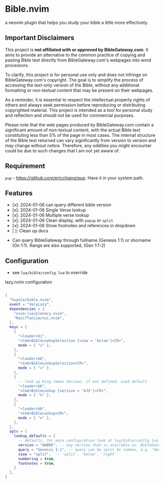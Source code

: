 # Bible.nvim
a neovim plugin that helps you study your bible a little more effectively.

## Important Disclaimers

This project is **not affiliated with or approved by BibleGateway.com**. It aims to provide an
alternative to the common practice of copying and pasting Bible text directly from
BibleGateway.com's webpages into word processors.

To clarify, this project is for personal use only and does not infringe on BibleGateway.com's
copyright. The goal is to simplify the process of accessing the text-only version of the Bible,
without any additional formatting or non-textual content that may be present on their webpages.

As a reminder, it is essential to respect the intellectual property rights of others and always
seek permission before reproducing or distributing copyrighted material. This project is intended
as a tool for personal study and reflection and should not be used for commercial purposes.

Please note that the web pages produced by BibleGateway.com contain a significant amount of
non-textual content, with the actual Bible text constituting less than 5% of the page in most
cases. The internal structure of the Bible text returned can vary significantly from version to
version and may change without notice. Therefore, any oddities you might encounter could be due to
such changes that I am not yet aware of.

## Requirement
`pup` - https://github.com/ericchiang/pup. Have it in your system path.


## Features
- [x]: 2024-01-06 can query different bible version
- [x]: 2024-01-06 Single Verse lookup
- [x]: 2024-01-06 Multiple verse lookup
- [x]: 2024-01-06 Clean display, with `popup` or `split`
- [x]: 2024-01-06 Show footnotes and references in dropdown
- [ ]: Clean up docs


* Can query BibleGateway through fullname (Genesis 1:1) or shorname (Gn 1:1). Range are also
  supported, (Gen 1:1-2)


## Configuration
- see `lua/bible/config.lua` to override

lazy.nvim configuration

```lua

{
  "huynle/bible.nvim",
  event = "VeryLazy",
  dependencies = {
    "nvim-lua/plenary.nvim",
    "MunifTanjim/nui.nvim",
  },
  keys = {
    {
      "<leader>bj",
      "<Cmd>BibleLookupSelection {view = 'below'}<CR>",
      mode = { "v" },
    },
    {
      "<leader>bb",
      "<Cmd>BibleLookupSelection<CR>",
      mode = { "v" },
    },
    {
      -- look up King James Version, if not defined, used default
      "<leader>bK",
      "<Cmd>BibleLookup {version = 'KJV'}<CR>",
      mode = { "n" },
    },
    {
      "<leader>bb",
      "<Cmd>BibleLookup<CR>",
      mode = { "n" },
    },
  },
  opts = {
    lookup_defaults = {
      -- defaults, for more configuration look at lua/bible/config.lua
      version = "NABRE", -- any version that is available on  BibleGateway
      query = "Genesis 1:1", -- query can be split be commas, e.g. 'Gen 1:1, Jn 1:1'
      view = "split",  -- 'split', 'below', 'right'
      numbering = true,
      footnotes = true,
    }
  },
}

```

